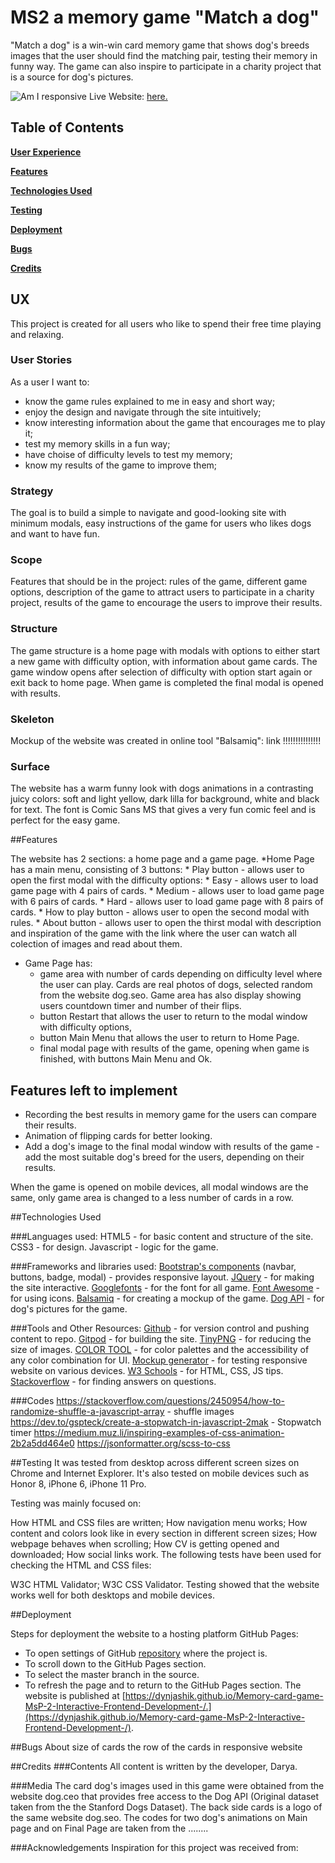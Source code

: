 # MS2 a memory game "Match a dog" 

"Match a dog" is a win-win card memory game that shows dog's breeds images that the user should find the matching pair, testing their memory in funny way. The game can also inspire to participate in a charity project that is a source for dog's pictures.

![Am I responsive]()
Live Website: [here.](https://dynjashik.github.io/Memory-card-game-MsP-2-Interactive-Frontend-Development-/)
## Table of Contents
**[User Experience](#user-experience)** 

**[Features](#features)**

**[Technologies Used](#technologies-used)**

**[Testing](#testing)**

**[Deployment](#deployment)**

**[Bugs](#bugs)**

**[Credits](#credits)**

## UX

This project is created for all users who like to spend their free time playing and relaxing.

### User Stories

As a user I want to:
* know the game rules explained to me in easy and short way;
* enjoy the design and navigate through the site intuitively;
* know interesting information about the game that encourages me to play it;
* test my memory skills in a fun way;
* have choise of difficulty levels to test my memory;
* know my results of the game to improve them;

### Strategy

The goal is to build a simple to navigate and good-looking site with minimum modals, easy instructions of the game for users who likes dogs and want to have fun.

### Scope
Features that should be in the project: rules of the game, different game options, description of the game to attract users to participate in a charity project, results of the game to encourage the users to improve their results.

### Structure

The game structure is a home page with modals with options to either start a new game with difficulty option, with information about game cards.
The game window opens after selection of difficulty with option start again or exit back to home page. 
When game is completed the final modal is opened with results.

### Skeleton

Mockup of the website was created in online tool "Balsamiq": link !!!!!!!!!!!!!!!

### Surface

The website has a warm funny look with dogs animations in a contrasting juicy colors: soft and light yellow, dark lilla for background, white and black for text.
The font is Comic Sans MS that gives a very fun comic feel and is perfect for the easy game.

##Features

The website has 2 sections: a home page and a game page.
*Home Page has a main menu, consisting of 3 buttons:
    * Play button - allows user to open the first modal with the difficulty options:
        * Easy - allows user to load game page with 4 pairs of cards.
        * Medium - allows user to load game page with  6 pairs of cards.
        * Hard - allows user to load game page with 8 pairs of cards.
    * How to play button - allows user to open the second modal with rules.
    * About button - allows user to open the thirst modal with description and inspiration of the game with the link where the user can watch all colection of images and read about them.    

* Game Page has:
    * game area with number of cards depending on difficulty level where the user can play. Cards are real photos of dogs, selected random from the website dog.seo.
      Game area has also display showing users countdown timer and number of their flips.
    * button Restart that allows the user to return to the modal window with difficulty options,
    * button Main Menu that allows the user to return to Home Page.
    * final modal page with results of the game, opening when game is finished, with buttons Main Menu and Ok.
    

## Features left to implement
* Recording the best results in memory game for the users can compare their results.
* Animation of flipping cards for better looking.
* Add a dog's image to the final modal window with results of the game - add the most suitable dog's breed for the users, depending on their results.

When the game is opened on mobile devices, all modal windows are the same, only game area is changed to a less number of cards in a row.

##Technologies Used

###Languages used:
HTML5 - for basic content and structure of the site.
CSS3 - for design.
Javascript - logic for the game.

###Frameworks and libraries used:
[Bootstrap's components](https://getbootstrap.com/) (navbar, buttons, badge, modal) - provides responsive layout.
[JQuery](https://jquery.com/) - for making the site interactive.
[Googlefonts](https://fonts.google.com/) - for the font for all game.
[Font Awesome](https://fontawesome.com/) - for using icons.
[Balsamiq](https://balsamiq.com/) - for creating a mockup of the game.
[Dog API](https://dog.ceo/dog-api/about) - for dog's pictures for the game.

###Tools and Other Resources:
[Github](https://github.com/) -  for version control and pushing content to repo.
[Gitpod](https://www.gitpod.io/)  -  for building the site.
[TinyPNG](https://tinypng.com/) - for reducing the size of images.
[COLOR TOOL](https://material.io/resources/color/) - for color palettes and the accessibility of any color combination for UI.
[Mockup generator](http://techsini.com/multi-mockup/index.php) - for testing responsive website on various devices.
[W3 Schools](https://www.w3schools.com/) - for HTML, CSS, JS tips.
[Stackoverflow](stackoverflow.com) - for finding answers on questions.

###Codes
https://stackoverflow.com/questions/2450954/how-to-randomize-shuffle-a-javascript-array -  shuffle images
https://dev.to/gspteck/create-a-stopwatch-in-javascript-2mak - Stopwatch timer 
https://medium.muz.li/inspiring-examples-of-css-animation-2b2a5dd464e0
https://jsonformatter.org/scss-to-css

##Testing
It was tested from desktop across different screen sizes on Chrome and Internet Explorer. It's also tested on mobile devices such as Honor 8, iPhone 6, iPhone 11 Pro.

Testing was mainly focused on:

How HTML and CSS files are written;
How navigation menu works;
How content and colors look like in every section in different screen sizes;
How webpage behaves when scrolling;
How CV is getting opened and downloaded;
How social links work.
The following tests have been used for checking the HTML and CSS files:

W3C HTML Validator;
W3C CSS Validator.
Testing showed that the website works well for both desktops and mobile devices.

##Deployment

Steps for deployment the website to a hosting platform GitHub Pages:
* To open settings of GitHub [repository](https://github.com/Dynjashik/Memory-card-game-MsP-2-Interactive-Frontend-Development-) where the project is.
* To scroll down to the GitHub Pages section.
* To select the master branch in the source.
* To refresh the page and to return to the GitHub Pages section.
The website is published at  [https://dynjashik.github.io/Memory-card-game-MsP-2-Interactive-Frontend-Development-/.](https://dynjashik.github.io/Memory-card-game-MsP-2-Interactive-Frontend-Development-/).


##Bugs
About size of cards
the row of the cards in responsive website

##Credits
###Contents
All content is written by the developer, Darya.

###Media
The card dog's images used in this game were obtained from the website dog.ceo that provides free access to the Dog API (Original dataset taken from the the Stanford Dogs Dataset).
The back side cards is a logo of the same website dog.seo.
The codes for two dog's animations on Main page and on Final Page are taken from the ........

###Acknowledgements
Inspiration for this project was received from:


